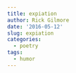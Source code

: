 ```yaml
---
title: expiation
author: Rick Gilmore
date: '2016-05-12'
slug: expiation
categories:
  - poetry
tags:
  - humor
---
```



